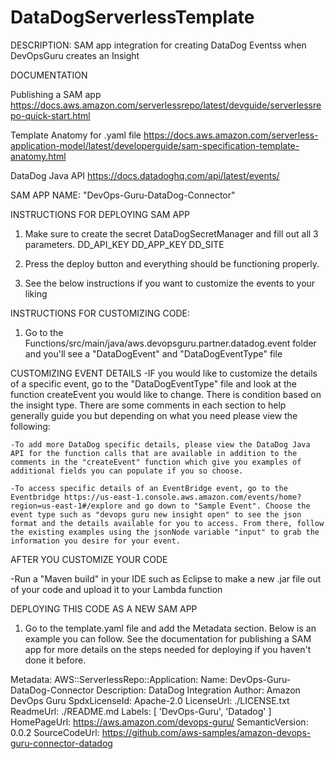 # DataDogServerlessTemplate

DESCRIPTION: 
  SAM app integration for creating DataDog Eventss when DevOpsGuru creates an Insight

DOCUMENTATION

Publishing a SAM app
https://docs.aws.amazon.com/serverlessrepo/latest/devguide/serverlessrepo-quick-start.html

Template Anatomy for .yaml file
https://docs.aws.amazon.com/serverless-application-model/latest/developerguide/sam-specification-template-anatomy.html

DataDog Java API
https://docs.datadoghq.com/api/latest/events/

SAM APP NAME: "DevOps-Guru-DataDog-Connector"

INSTRUCTIONS FOR DEPLOYING SAM APP

1. Make sure to create the secret DataDogSecretManager and fill out all 3 parameters. 
	DD_API_KEY
	DD_APP_KEY
	DD_SITE

2. Press the deploy button and everything should be functioning properly. 

3. See the below instructions if you want to customize the events to your liking

INSTRUCTIONS FOR CUSTOMIZING CODE:

1. Go to the Functions/src/main/java/aws.devopsguru.partner.datadog.event folder and you'll see a "DataDogEvent" and "DataDogEventType" file

CUSTOMIZING EVENT DETAILS
-IF you would like to customize the details of a specific event, go to the "DataDogEventType" file and look at the function createEvent you would like to change. There is condition based on the insight type. There are some comments in each section to help generally guide you but depending on what you need please view the following:

    -To add more DataDog specific details, please view the DataDog Java API for the function calls that are available in addition to the comments in the "createEvent" function which give you examples of additional fields you can populate if you so choose. 

    -To access specific details of an EventBridge event, go to the Eventbridge https://us-east-1.console.aws.amazon.com/events/home?region=us-east-1#/explore and go down to "Sample Event". Choose the event type such as "devops guru new insight open" to see the json format and the details available for you to access. From there, follow the existing examples using the jsonNode variable "input" to grab the information you desire for your event. 

AFTER YOU CUSTOMIZE YOUR CODE

-Run a "Maven build" in your IDE such as Eclipse to make a new .jar file out of your code and upload it to your Lambda function

DEPLOYING THIS CODE AS A NEW SAM APP

1. Go to the template.yaml file and add the Metadata section. Below is an example you can follow. See the documentation for publishing a SAM app for more details on the steps needed for deploying if you haven't done it before. 

Metadata:
    AWS::ServerlessRepo::Application:
        Name: DevOps-Guru-DataDog-Connector
        Description: DataDog Integration
        Author: Amazon DevOps Guru
        SpdxLicenseId: Apache-2.0
        LicenseUrl: ./LICENSE.txt
        ReadmeUrl: ./README.md
        Labels: [ 'DevOps-Guru', 'Datadog' ]
        HomePageUrl: https://aws.amazon.com/devops-guru/
        SemanticVersion: 0.0.2
        SourceCodeUrl: https://github.com/aws-samples/amazon-devops-guru-connector-datadog

